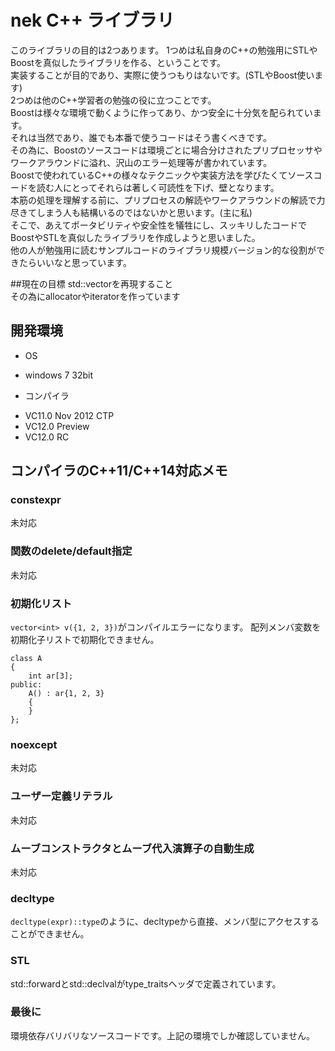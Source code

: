 # nek C++ ライブラリ
このライブラリの目的は2つあります。
1つめは私自身のC++の勉強用にSTLやBoostを真似したライブラリを作る、ということです。  
実装することが目的であり、実際に使うつもりはないです。(STLやBoost使います)  
2つめは他のC++学習者の勉強の役に立つことです。  
Boostは様々な環境で動くように作ってあり、かつ安全に十分気を配られています。  
それは当然であり、誰でも本番で使うコードはそう書くべきです。  
その為に、Boostのソースコードは環境ごとに場合分けされたプリプロセッサやワークアラウンドに溢れ、沢山のエラー処理等が書かれています。  
Boostで使われているC++の様々なテクニックや実装方法を学びたくてソースコードを読む人にとってそれらは著しく可読性を下げ、壁となります。  
本筋の処理を理解する前に、プリプロセスの解読やワークアラウンドの解読で力尽きてしまう人も結構いるのではないかと思います。(主に私)  
そこで、あえてポータビリティや安全性を犠牲にし、スッキリしたコードでBoostやSTLを真似したライブラリを作成しようと思いました。  
他の人が勉強用に読むサンプルコードのライブラリ規模バージョン的な役割ができたらいいなと思っています。

##現在の目標
std::vectorを再現すること  
その為にallocatorやiteratorを作っています

## 開発環境
 * OS
  - windows 7 32bit
 * コンパイラ
  - VC11.0 Nov 2012 CTP
  - VC12.0 Preview
  - VC12.0 RC

## コンパイラのC++11/C++14対応メモ

### constexpr
未対応

### 関数のdelete/default指定
未対応

### 初期化リスト
`vector<int> v({1, 2, 3})`がコンパイルエラーになります。 
配列メンバ変数を初期化子リストで初期化できません。

    class A
    {
        int ar[3];
    public:
        A() : ar{1, 2, 3}
        {
        }
    };

### noexcept
未対応

### ユーザー定義リテラル
未対応

### ムーブコンストラクタとムーブ代入演算子の自動生成
未対応

### decltype
`decltype(expr)::type`のように、decltypeから直接、メンバ型にアクセスすることができません。

### STL  
std::forwardとstd::declvalがtype_traitsヘッダで定義されています。

### 最後に  
環境依存バリバリなソースコードです。上記の環境でしか確認していません。

